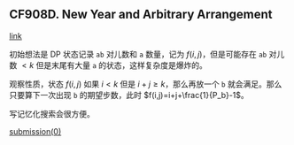 

## CF908D. New Year and Arbitrary Arrangement

[link](https://codeforces.com/problemset/problem/908/D)

初始想法是 DP 状态记录 $\texttt{ab}$ 对儿数和 $\texttt{a}$ 数量，记为 $f(i,j)$，但是可能存在 $\texttt{ab}$ 对儿数 $<k$ 但是末尾有大量 $\texttt{a}$ 的状态，这样复杂度是爆炸的。

观察性质，状态 $f(i,j)$ 如果 $i<k$ 但是 $i+j\ge k$，那么再放一个 $\texttt{b}$ 就会满足。那么只要算下一次出现 $\texttt{b}$ 的期望步数，此时 $f(i,j)=i+j+\frac{1}{P_b}-1$。

写记忆化搜索会很方便。

[submission(0)](https://codeforces.com/contest/908/submission/130460112)




